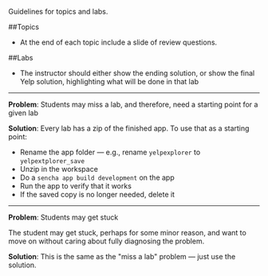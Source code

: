 Guidelines for topics and labs.

##Topics

- At the end of each topic include a slide of review questions.

##Labs

- The instructor should either show the ending solution, or show the final Yelp solution, highlighting what will be done in that lab



---

**Problem**: Students may miss a lab, and therefore, need a starting point for a given lab

**Solution**: Every lab has a zip of the finished app. To use that as a starting point:
- Rename the app folder &mdash; e.g., rename `yelpexplorer` to `yelpextplorer_save` 
- Unzip in the workspace
- Do a `sencha app build development` on the app
- Run the app to verify that it works
- If the saved copy is no longer needed, delete it

---

**Problem**: Students may get stuck

The student may get stuck, perhaps for some minor reason, and want to move on without caring about fully diagnosing the problem.

**Solution**: This is the same as the "miss a lab" problem &mdash; just use the solution.

